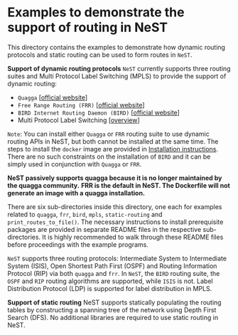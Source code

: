 # Examples to demonstrate the support of routing in NeST

This directory contains the examples to demonstrate how dynamic routing
protocols and static routing can be used to form routes in `NeST`.

**Support of dynamic routing protocols**
`NeST` currently supports three routing suites and Multi Protocol Label
Switching (MPLS) to provide the support of dynamic routing:

- `Quagga` [[official website](https://www.quaggaproject.org/)]
- `Free Range Routing (FRR)` [[official website](https://frrouting.org/)]
- `BIRD Internet Routing Daemon (BIRD)` [[official website](https://bird.network.cz/)]
- Multi Protocol Label Switching [[overview](https://en.wikipedia.org/wiki/Multiprotocol_Label_Switching)]

`Note`: You can install either `Quagga` or `FRR` routing suite to use dynamic
routing APIs in NeST, but both cannot be installed at the same time.
The steps to install the `docker` image are provided in [Installation
instructions](https://gitlab.com/nitk-nest/nest/-/blob/master/docs/source/user/install.rst).
There are no such constraints on the installation of `BIRD` and it can be simply used in conjunction with `Quagga` or `FRR`.

**NeST passively supports quagga because it is no longer maintained by the quagga community.**
**FRR is the default in NeST. The Dockerfile will not generate an image with a quagga installation.**

There are six sub-directories inside this directory, one each for examples
related to `quagga`, `frr`, `bird`, `mpls`, `static-routing` and `print_routes_to_file()`. The necessary instructions to install
prerequisite packages are provided in separate README files in the respective
sub-directories. It is highly recommended to walk through these README files
before proceedings with the example programs.

`NeST` supports three routing protocols: Intermediate System to Intermediate
System (ISIS), Open Shortest Path First (OSPF) and Routing Information Protocol
(RIP) via both `quagga` and `frr`. In `NeST`, the `BIRD` routing suite, the `OSPF` and `RIP` routing algorithms are supported, while `ISIS` is not. Label Distribution Protocol (LDP) is
supported for label distribution in MPLS.

**Support of static routing**
NeST supports statically populating the routing tables by constructing a
spanning tree of the network using Depth First Search (DFS). No additional
libraries are required to use static routing in NeST.

<!-- The below snippet will only render in docs website -->
<!--
#BEGIN_DOCS

```{toctree}
---
---

frr/README
mpls/README
quagga/README
static-routing/README
bird/README
```

#END_DOCS
-->
